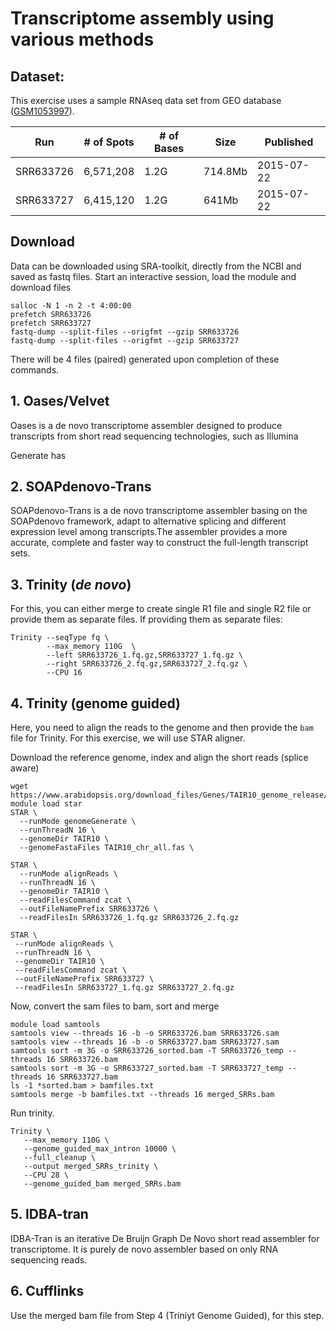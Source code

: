 # Transcriptome assembly using various methods

## Dataset:
This exercise uses a sample RNAseq data set from GEO database ([GSM1053997](https://www.ncbi.nlm.nih.gov/geo/query/acc.cgi?acc=GSM1053997)).

| Run       | # of Spots | # of Bases | Size    | Published  |
|-----------|------------|------------|---------|------------|
| SRR633726 | 6,571,208  | 1.2G       | 714.8Mb | 2015-07-22 |
| SRR633727 | 6,415,120  | 1.2G       | 641Mb   | 2015-07-22 |

## Download

Data can be downloaded using SRA-toolkit, directly from the NCBI and saved as fastq files. Start an interactive session, load the module and download files

```
salloc -N 1 -n 2 -t 4:00:00
prefetch SRR633726
prefetch SRR633727
fastq-dump --split-files --origfmt --gzip SRR633726
fastq-dump --split-files --origfmt --gzip SRR633727
```
There will be 4 files (paired) generated upon completion of these commands.



## 1. Oases/Velvet
Oases is a de novo transcriptome assembler designed to produce transcripts from short read sequencing technologies, such as Illumina

Generate has

## 2. SOAPdenovo-Trans
SOAPdenovo-Trans is a de novo transcriptome assembler basing on the SOAPdenovo framework, adapt to alternative splicing and different expression level among transcripts.The assembler provides a more accurate, complete and faster way to construct the full-length transcript sets.


## 3. Trinity (_de novo_)

For this, you can either merge to create single R1 file  and single R2 file or provide them as separate files. If providing them as separate files:


```
Trinity --seqType fq \
        --max_memory 110G  \
        --left SRR633726_1.fq.gz,SRR633727_1.fq.gz \
        --right SRR633726_2.fq.gz,SRR633727_2.fq.gz \
        --CPU 16
```  

## 4. Trinity (genome guided)

Here, you need to align the reads to the genome and then provide the `bam` file for Trinity. For this exercise, we will use STAR aligner.

Download the reference genome, index and align the short reads (splice aware)

```
wget https://www.arabidopsis.org/download_files/Genes/TAIR10_genome_release/TAIR10_chromosome_files/TAIR10_chr_all.fas
module load star
STAR \
  --runMode genomeGenerate \
  --runThreadN 16 \
  --genomeDir TAIR10 \
  --genomeFastaFiles TAIR10_chr_all.fas \

STAR \
  --runMode alignReads \
  --runThreadN 16 \
  --genomeDir TAIR10 \
  --readFilesCommand zcat \
  --outFileNamePrefix SRR633726 \
  --readFilesIn SRR633726_1.fq.gz SRR633726_2.fq.gz

STAR \
 --runMode alignReads \
 --runThreadN 16 \
 --genomeDir TAIR10 \
 --readFilesCommand zcat \
 --outFileNamePrefix SRR633727 \
 --readFilesIn SRR633727_1.fq.gz SRR633727_2.fq.gz
```

Now, convert the sam files to bam, sort and merge

```
module load samtools
samtools view --threads 16 -b -o SRR633726.bam SRR633726.sam
samtools view --threads 16 -b -o SRR633727.bam SRR633727.sam
samtools sort -m 3G -o SRR633726_sorted.bam -T SRR633726_temp --threads 16 SRR633726.bam
samtools sort -m 3G -o SRR633727_sorted.bam -T SRR633727_temp --threads 16 SRR633727.bam
ls -1 *sorted.bam > bamfiles.txt
samtools merge -b bamfiles.txt --threads 16 merged_SRRs.bam
```

Run trinity.

```
Trinity \
   --max_memory 110G \
   --genome_guided_max_intron 10000 \
   --full_cleanup \
   --output merged_SRRs_trinity \
   --CPU 28 \
   --genome_guided_bam merged_SRRs.bam
```

## 5. IDBA-tran
IDBA-Tran is an iterative De Bruijn Graph De Novo short read assembler for transcriptome. It is purely de novo assembler based on only RNA sequencing reads.


## 6. Cufflinks


Use the merged bam file from Step 4 (Triniyt Genome Guided), for this step.
